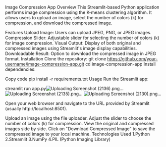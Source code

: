 Image Compression App
Overview
This Streamlit-based Python application performs image compression using the K-means clustering algorithm. It allows users to upload an image, select the number of colors (k) for compression, and download the compressed image.

Features
Upload Image: Users can upload JPEG, PNG, or JPEG images.
Compression Slider: Adjustable slider for selecting the number of colors (k) for image compression.
Visual Output: Display of both original and compressed images using Streamlit's image display capabilities.
Downloadable Result: Option to download the compressed image in JPEG format.
Installation
Clone the repository: git clone https://github.com/your-username/image-compression-app.git
cd image-compression-app
Install dependencies:

Copy code
pip install -r requirements.txt
Usage
Run the Streamlit app:

streamlit run app.py![Uploading Screenshot (2136).png…]()
![Uploading Screenshot (2135).png…]()
![Uploading Screenshot (2130).png…]()

Open your web browser and navigate to the URL provided by Streamlit (usually http://localhost:8501).

Upload an image using the file uploader.
Adjust the slider to choose the number of colors (k) for compression.
View the original and compressed images side by side.
Click on "Download Compressed Image" to save the compressed image to your local machine.
Technologies Used
1.Python
2.Streamlit
3.NumPy
4.PIL (Python Imaging Library)

